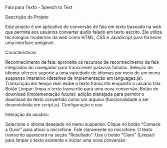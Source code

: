 Fala para Texto - Speech to Text 

Descrição do Projeto 

Este projeto é um aplicativo de conversão de fala em texto baseado na web que permite aos usuários converter áudio falado em texto escrito. Ele utiliza tecnologias modernas da web como HTML, CSS e JavaScript para fornecer uma interface amigável.

Características

Reconhecimento de fala: aproveita os recursos de reconhecimento de fala integrados do navegador para transcrever palavras faladas.
Seleção de idioma: oferece suporte a uma variedade de idiomas por meio de um menu suspenso interativo (detalhes de implementação em languages.js).
Transcrição em tempo real: exibe o texto transcrito enquanto o usuário fala.
Botão Limpar: limpa o texto transcrito para uma nova conversão.
Botão de download (implementação futura): adição planejada para permitir o download do texto convertido como um arquivo (funcionalidade a ser desenvolvida em script.js).
Configuração e uso

Interação do usuário:

Selecione o idioma desejado no menu suspenso.
Clique no botão "Comece a Ouvir" para ativar o microfone.
Fale claramente no microfone. O texto transcrito aparecerá na seção "Resultado".
Use o botão "Claro" (Limpar) para limpar o texto existente e iniciar uma nova conversão
